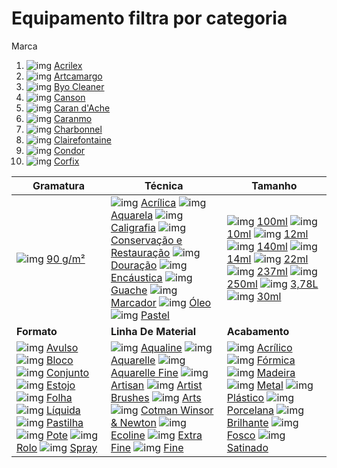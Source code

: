 # Equipamento filtra por categoria

Marca

1. ![img](https://www.frutodearte.com.br/skin/frontend/default/frutodearte/images/00_cat_arrow_other.gif) [Acrilex](https://www.frutodearte.com.br/material-de-pintura.html?tipo=total&vesbrand=77)
2. ![img](https://www.frutodearte.com.br/skin/frontend/default/frutodearte/images/00_cat_arrow_other.gif) [Artcamargo](https://www.frutodearte.com.br/material-de-pintura.html?tipo=total&vesbrand=66)
3. ![img](https://www.frutodearte.com.br/skin/frontend/default/frutodearte/images/00_cat_arrow_other.gif) [Byo Cleaner](https://www.frutodearte.com.br/material-de-pintura.html?tipo=total&vesbrand=115)
4. ![img](https://www.frutodearte.com.br/skin/frontend/default/frutodearte/images/00_cat_arrow_other.gif) [Canson](https://www.frutodearte.com.br/material-de-pintura.html?tipo=total&vesbrand=87)
5. ![img](https://www.frutodearte.com.br/skin/frontend/default/frutodearte/images/00_cat_arrow_other.gif) [Caran d'Ache](https://www.frutodearte.com.br/material-de-pintura.html?tipo=total&vesbrand=129)
6. ![img](https://www.frutodearte.com.br/skin/frontend/default/frutodearte/images/00_cat_arrow_other.gif) [Caranmo](https://www.frutodearte.com.br/material-de-pintura.html?tipo=total&vesbrand=75)
7. ![img](https://www.frutodearte.com.br/skin/frontend/default/frutodearte/images/00_cat_arrow_other.gif) [Charbonnel](https://www.frutodearte.com.br/material-de-pintura.html?tipo=total&vesbrand=165)
8. ![img](https://www.frutodearte.com.br/skin/frontend/default/frutodearte/images/00_cat_arrow_other.gif) [Clairefontaine](https://www.frutodearte.com.br/material-de-pintura.html?tipo=total&vesbrand=209)
9. ![img](https://www.frutodearte.com.br/skin/frontend/default/frutodearte/images/00_cat_arrow_other.gif) [Condor](https://www.frutodearte.com.br/material-de-pintura.html?tipo=total&vesbrand=92)
10. ![img](https://www.frutodearte.com.br/skin/frontend/default/frutodearte/images/00_cat_arrow_other.gif) [Corfix](https://www.frutodearte.com.br/material-de-pintura.html?tipo=total&vesbrand=67)

| Gramatura                                                    | Técnica                                                      | Tamanho                                                      |
| ------------------------------------------------------------ | ------------------------------------------------------------ | ------------------------------------------------------------ |
| ![img](https://www.frutodearte.com.br/skin/frontend/default/frutodearte/images/00_cat_arrow_other.gif) [90 g/m²](https://www.frutodearte.com.br/material-de-pintura.html?gramatura=75&tipo=total) | ![img](https://www.frutodearte.com.br/skin/frontend/default/frutodearte/images/00_cat_arrow_other.gif) [Acrílica](https://www.frutodearte.com.br/material-de-pintura.html?tecnica=30&tipo=total) ![img](https://www.frutodearte.com.br/skin/frontend/default/frutodearte/images/00_cat_arrow_other.gif) [Aquarela](https://www.frutodearte.com.br/material-de-pintura.html?tecnica=32&tipo=total) ![img](https://www.frutodearte.com.br/skin/frontend/default/frutodearte/images/00_cat_arrow_other.gif) [Caligrafia](https://www.frutodearte.com.br/material-de-pintura.html?tecnica=61&tipo=total) ![img](https://www.frutodearte.com.br/skin/frontend/default/frutodearte/images/00_cat_arrow_other.gif) [Conservação e Restauração](https://www.frutodearte.com.br/material-de-pintura.html?tecnica=45&tipo=total) ![img](https://www.frutodearte.com.br/skin/frontend/default/frutodearte/images/00_cat_arrow_other.gif) [Douração](https://www.frutodearte.com.br/material-de-pintura.html?tecnica=289&tipo=total) ![img](https://www.frutodearte.com.br/skin/frontend/default/frutodearte/images/00_cat_arrow_other.gif) [Encáustica](https://www.frutodearte.com.br/material-de-pintura.html?tecnica=255&tipo=total) ![img](https://www.frutodearte.com.br/skin/frontend/default/frutodearte/images/00_cat_arrow_other.gif) [Guache](https://www.frutodearte.com.br/material-de-pintura.html?tecnica=60&tipo=total) ![img](https://www.frutodearte.com.br/skin/frontend/default/frutodearte/images/00_cat_arrow_other.gif) [Marcador](https://www.frutodearte.com.br/material-de-pintura.html?tecnica=59&tipo=total) ![img](https://www.frutodearte.com.br/skin/frontend/default/frutodearte/images/00_cat_arrow_other.gif) [Óleo](https://www.frutodearte.com.br/material-de-pintura.html?tecnica=31&tipo=total) ![img](https://www.frutodearte.com.br/skin/frontend/default/frutodearte/images/00_cat_arrow_other.gif) [Pastel](https://www.frutodearte.com.br/material-de-pintura.html?tecnica=33&tipo=total) | ![img](https://www.frutodearte.com.br/skin/frontend/default/frutodearte/images/00_cat_arrow_other.gif) [100ml](https://www.frutodearte.com.br/material-de-pintura.html?tamanho=292&tipo=total) ![img](https://www.frutodearte.com.br/skin/frontend/default/frutodearte/images/00_cat_arrow_other.gif) [10ml](https://www.frutodearte.com.br/material-de-pintura.html?tamanho=312&tipo=total) ![img](https://www.frutodearte.com.br/skin/frontend/default/frutodearte/images/00_cat_arrow_other.gif) [12ml](https://www.frutodearte.com.br/material-de-pintura.html?tamanho=298&tipo=total) ![img](https://www.frutodearte.com.br/skin/frontend/default/frutodearte/images/00_cat_arrow_other.gif) [140ml](https://www.frutodearte.com.br/material-de-pintura.html?tamanho=332&tipo=total) ![img](https://www.frutodearte.com.br/skin/frontend/default/frutodearte/images/00_cat_arrow_other.gif) [14ml](https://www.frutodearte.com.br/material-de-pintura.html?tamanho=285&tipo=total) ![img](https://www.frutodearte.com.br/skin/frontend/default/frutodearte/images/00_cat_arrow_other.gif) [22ml](https://www.frutodearte.com.br/material-de-pintura.html?tamanho=291&tipo=total) ![img](https://www.frutodearte.com.br/skin/frontend/default/frutodearte/images/00_cat_arrow_other.gif) [237ml](https://www.frutodearte.com.br/material-de-pintura.html?tamanho=311&tipo=total) ![img](https://www.frutodearte.com.br/skin/frontend/default/frutodearte/images/00_cat_arrow_other.gif) [250ml](https://www.frutodearte.com.br/material-de-pintura.html?tamanho=286&tipo=total) ![img](https://www.frutodearte.com.br/skin/frontend/default/frutodearte/images/00_cat_arrow_other.gif) [3,78L](https://www.frutodearte.com.br/material-de-pintura.html?tamanho=338&tipo=total) ![img](https://www.frutodearte.com.br/skin/frontend/default/frutodearte/images/00_cat_arrow_other.gif) [30ml](https://www.frutodearte.com.br/material-de-pintura.html?tamanho=290&tipo=total) |
| **Formato**                                                  | **Linha De Material**                                        | **Acabamento**                                               |
| ![img](https://www.frutodearte.com.br/skin/frontend/default/frutodearte/images/00_cat_arrow_other.gif) [Avulso](https://www.frutodearte.com.br/material-de-pintura.html?formato=134&tipo=total) ![img](https://www.frutodearte.com.br/skin/frontend/default/frutodearte/images/00_cat_arrow_other.gif) [Bloco](https://www.frutodearte.com.br/material-de-pintura.html?formato=51&tipo=total) ![img](https://www.frutodearte.com.br/skin/frontend/default/frutodearte/images/00_cat_arrow_other.gif) [Conjunto](https://www.frutodearte.com.br/material-de-pintura.html?formato=272&tipo=total) ![img](https://www.frutodearte.com.br/skin/frontend/default/frutodearte/images/00_cat_arrow_other.gif) [Estojo](https://www.frutodearte.com.br/material-de-pintura.html?formato=133&tipo=total) ![img](https://www.frutodearte.com.br/skin/frontend/default/frutodearte/images/00_cat_arrow_other.gif) [Folha](https://www.frutodearte.com.br/material-de-pintura.html?formato=53&tipo=total) ![img](https://www.frutodearte.com.br/skin/frontend/default/frutodearte/images/00_cat_arrow_other.gif) [Líquida](https://www.frutodearte.com.br/material-de-pintura.html?formato=169&tipo=total) ![img](https://www.frutodearte.com.br/skin/frontend/default/frutodearte/images/00_cat_arrow_other.gif) [Pastilha](https://www.frutodearte.com.br/material-de-pintura.html?formato=130&tipo=total) ![img](https://www.frutodearte.com.br/skin/frontend/default/frutodearte/images/00_cat_arrow_other.gif) [Pote](https://www.frutodearte.com.br/material-de-pintura.html?formato=297&tipo=total) ![img](https://www.frutodearte.com.br/skin/frontend/default/frutodearte/images/00_cat_arrow_other.gif) [Rolo](https://www.frutodearte.com.br/material-de-pintura.html?formato=52&tipo=total) ![img](https://www.frutodearte.com.br/skin/frontend/default/frutodearte/images/00_cat_arrow_other.gif) [Spray](https://www.frutodearte.com.br/material-de-pintura.html?formato=302&tipo=total) | ![img](https://www.frutodearte.com.br/skin/frontend/default/frutodearte/images/00_cat_arrow_other.gif) [Aqualine](https://www.frutodearte.com.br/material-de-pintura.html?linha_de_material=165&tipo=total) ![img](https://www.frutodearte.com.br/skin/frontend/default/frutodearte/images/00_cat_arrow_other.gif) [Aquarelle](https://www.frutodearte.com.br/material-de-pintura.html?linha_de_material=155&tipo=total) ![img](https://www.frutodearte.com.br/skin/frontend/default/frutodearte/images/00_cat_arrow_other.gif) [Aquarelle Fine](https://www.frutodearte.com.br/material-de-pintura.html?linha_de_material=166&tipo=total) ![img](https://www.frutodearte.com.br/skin/frontend/default/frutodearte/images/00_cat_arrow_other.gif) [Artisan](https://www.frutodearte.com.br/material-de-pintura.html?linha_de_material=342&tipo=total) ![img](https://www.frutodearte.com.br/skin/frontend/default/frutodearte/images/00_cat_arrow_other.gif) [Artist Brushes](https://www.frutodearte.com.br/material-de-pintura.html?linha_de_material=287&tipo=total) ![img](https://www.frutodearte.com.br/skin/frontend/default/frutodearte/images/00_cat_arrow_other.gif) [Arts](https://www.frutodearte.com.br/material-de-pintura.html?linha_de_material=170&tipo=total) ![img](https://www.frutodearte.com.br/skin/frontend/default/frutodearte/images/00_cat_arrow_other.gif) [Cotman Winsor & Newton](https://www.frutodearte.com.br/material-de-pintura.html?linha_de_material=168&tipo=total) ![img](https://www.frutodearte.com.br/skin/frontend/default/frutodearte/images/00_cat_arrow_other.gif) [Ecoline](https://www.frutodearte.com.br/material-de-pintura.html?linha_de_material=246&tipo=total) ![img](https://www.frutodearte.com.br/skin/frontend/default/frutodearte/images/00_cat_arrow_other.gif) [Extra Fine](https://www.frutodearte.com.br/material-de-pintura.html?linha_de_material=157&tipo=total) ![img](https://www.frutodearte.com.br/skin/frontend/default/frutodearte/images/00_cat_arrow_other.gif) [Fine](https://www.frutodearte.com.br/material-de-pintura.html?linha_de_material=156&tipo=total) | ![img](https://www.frutodearte.com.br/skin/frontend/default/frutodearte/images/00_cat_arrow_other.gif) [Acrílico](https://www.frutodearte.com.br/material-de-pintura.html?acabamento=284&tipo=total) ![img](https://www.frutodearte.com.br/skin/frontend/default/frutodearte/images/00_cat_arrow_other.gif) [Fórmica](https://www.frutodearte.com.br/material-de-pintura.html?acabamento=283&tipo=total) ![img](https://www.frutodearte.com.br/skin/frontend/default/frutodearte/images/00_cat_arrow_other.gif) [Madeira](https://www.frutodearte.com.br/material-de-pintura.html?acabamento=278&tipo=total) ![img](https://www.frutodearte.com.br/skin/frontend/default/frutodearte/images/00_cat_arrow_other.gif) [Metal](https://www.frutodearte.com.br/material-de-pintura.html?acabamento=282&tipo=total) ![img](https://www.frutodearte.com.br/skin/frontend/default/frutodearte/images/00_cat_arrow_other.gif) [Plástico](https://www.frutodearte.com.br/material-de-pintura.html?acabamento=280&tipo=total) ![img](https://www.frutodearte.com.br/skin/frontend/default/frutodearte/images/00_cat_arrow_other.gif) [Porcelana](https://www.frutodearte.com.br/material-de-pintura.html?acabamento=281&tipo=total) ![img](https://www.frutodearte.com.br/skin/frontend/default/frutodearte/images/00_cat_arrow_other.gif) [Brilhante](https://www.frutodearte.com.br/material-de-pintura.html?acabamento=301&tipo=total) ![img](https://www.frutodearte.com.br/skin/frontend/default/frutodearte/images/00_cat_arrow_other.gif) [Fosco](https://www.frutodearte.com.br/material-de-pintura.html?acabamento=300&tipo=total) ![img](https://www.frutodearte.com.br/skin/frontend/default/frutodearte/images/00_cat_arrow_other.gif) [Satinado](https://www.frutodearte.com.br/material-de-pintura.html?acabamento=299&tipo=total) |

